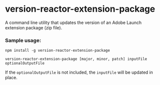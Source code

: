 # version-reactor-extension-package
A command line utility that updates the version of an Adobe Launch extension package (zip file).

### Sample usage:
```
npm install -g version-reactor-extension-package

version-reactor-extension-package [major, minor, patch] inputFile optionalOutputFile
```

If the `optionalOutputFile` is not included, the `inputFile` will be updated in place.
